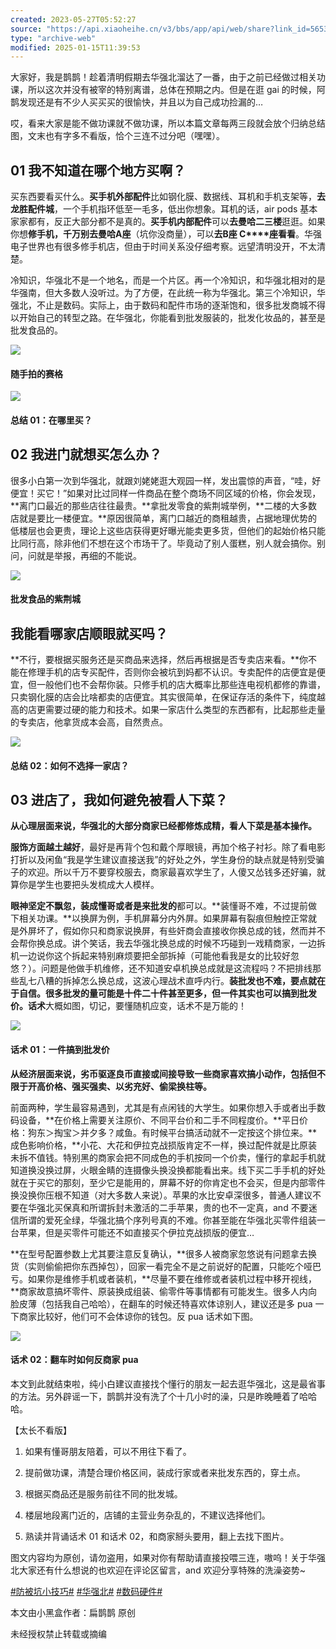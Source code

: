 ```yaml
---
created: 2023-05-27T05:52:27
source: "https://api.xiaoheihe.cn/v3/bbs/app/api/web/share?link_id=56535692"
type: "archive-web"
modified: 2025-01-15T11:39:53
---
```


大家好，我是鹊鹊！趁着清明假期去华强北溜达了一番，由于之前已经做过相关功课，所以这次并没有被宰的特别离谱，总体在预期之内。但是在逛 gai 的时候，阿鹊发现还是有不少人买买买的很愉快，并且以为自己成功捡漏的…

  哎，看来大家是能不做功课就不做功课，所以本篇文章每两三段就会放个归纳总结图，文末也有字多不看版，恰个三连不过分吧（嘿嘿）。

##   **01**   **我不知道在哪个地方买啊？**

  买东西要看买什么。**买手机外部配件**比如钢化膜、数据线、耳机和手机支架等，**去龙胜配件城**，一个手机指环低至一毛多，低出你想象。耳机的话，air pods 基本家家都有，反正大部分都不是真的。**买手机内部配件**可以**去曼哈二三楼**逛逛。如果你想**修手机，千万别去曼哈****A****座**（坑你没商量），可以**去****B****座 C****座看看**。华强电子世界也有很多修手机店，但由于时间关系没仔细考察。远望清明没开，不太清楚。

  冷知识，华强北不是一个地名，而是一个片区。再一个冷知识，和华强北相对的是华强南，但大多数人没听过。为了方便，在此统一称为华强北。第三个冷知识，华强北，不止是数码。实际上，由于数码和配件市场的逐渐饱和，很多批发商城不得以开始自己的转型之路。在华强北，你能看到批发服装的，批发化妆品的，甚至是批发食品的。

![](https://cdn.max-c.com/heybox/dailynews/img/620b463ad76ea8debcc48dba795378f5/thumb.jpg?imageMogr2/format/webp/quality/75/auto-orient/ignore-error/1)

#### 随手拍的赛格

![](https://cdn.max-c.com/heybox/dailynews/img/fb2ae8ed6cdbebf370ed43b20a8b4dd4/thumb.png?imageMogr2/format/webp/quality/75/auto-orient/ignore-error/1)

#### 总结 01：在哪里买？

##   **02**   **我进门就想买怎么办？**

  很多小白第一次到华强北，就跟刘姥姥逛大观园一样，发出震惊的声音，“哇，好便宜！买它！”如果对比过同样一件商品在整个商场不同区域的价格，你会发现，**离门口最近的那些店往往最贵。**拿批发零食的紫荆城举例，**二楼的大多数店就是要比一楼便宜。**原因很简单，离门口越近的商租越贵，占据地理优势的低楼层也会更贵，理论上这些店获得更好曝光能卖更多货，但他们的起始价格只能比同行高，除非他们不想在这个市场干了。毕竟动了别人蛋糕，别人就会搞你。别问，问就是举报，再细的不能说。

![](https://cdn.max-c.com/heybox/dailynews/img/fbb871679fca6444b576412244b00546/thumb.jpg?imageMogr2/format/webp/quality/75/auto-orient/ignore-error/1)

#### 批发食品的紫荆城

##   **我能看哪家店顺眼就买吗？**

  **不行，要根据买服务还是买商品来选择，然后再根据是否专卖店来看。**你不能在修理手机的店专买配件，否则你会被坑到妈都不认识。专卖配件的店便宜是便宜，但一般他们也不会帮你装。只修手机的店大概率比那些连电视机都修的靠谱，只卖钢化膜的店会比啥都卖的店便宜。其实很简单，在保证存活的条件下，纯度越高的店更需要过硬的能力和技术。如果一家店什么类型的东西都有，比起那些走量的专卖店，他拿货成本会高，自然贵点。

![](https://cdn.max-c.com/heybox/dailynews/img/d7d064f5a7569af3a4464e40c20af7af/thumb.png?imageMogr2/format/webp/quality/75/auto-orient/ignore-error/1)

#### 总结 02：如何不选择一家店？

##   **03**   **进店了，我如何避免被看人下菜？**

  **从心理层面来说，华强北的大部分商家已经都修炼成精，看人下菜是基本操作。**

  **服饰方面越土越好**，最好是再背个包和戴个厚眼镜，再加个格子衬衫。除了看电影打折以及闲鱼“我是学生建议直接送我”的好处之外，学生身份的缺点就是特别受骗子的欢迎。所以千万不要穿校服去，商家最喜欢学生了，人傻又怂钱多还好骗，就算你是学生也要把头发梳成大人模样。

  **眼神坚定不飘忽，装成懂哥或者是来批发的**都可以。**装懂哥不难，不过提前做下相关功课。**以换屏为例，手机屏幕分内外屏。如果屏幕有裂痕但触控正常就是外屏坏了，假如你只和商家说换屏，有些奸商会直接收你换总成的钱，然而并不会帮你换总成。讲个笑话，我去华强北换总成的时候不巧碰到一戏精商家，一边拆机一边说你这个拆起来特别麻烦要把全部拆掉（可能他看我是女的比较好忽悠？）。问题是他做手机维修，还不知道安卓机换总成就是这流程吗？不把排线那些乱七八糟的拆掉怎么换总成，这波心理战术直呼内行。**装批发也不难，要点就在于自信。**很多批发的量可能是十件二十件甚至更多，但**一件其实也可以搞到批发价。话术**大概如图，切记，要懂随机应变，话术不是万能的！

![](https://cdn.max-c.com/heybox/dailynews/img/36dd83877e3fc655ff7e9b0e860eeaf8/thumb.png?imageMogr2/format/webp/quality/75/auto-orient/ignore-error/1)

#### 话术 01：一件搞到批发价

  **从经济层面来说，劣币驱逐良币直接或间接导致一些商家喜欢搞小动作，包括但不限于开高价格、强买强卖、以劣充好、偷梁换柱等。**

  前面两种，学生最容易遇到，尤其是有点闲钱的大学生。如果你想入手或者出手数码设备，**在价格上需要关注原价、不同平台价和二手不同程度价。**平日价格：狗东＞掏宝＞并夕多？咸鱼。有时候平台搞活动就不一定按这个排位来。**成色影响价格，**小花、大花和伊拉克战损版肯定不一样，换过配件就是比原装未拆不值钱。特别黑的商家会把不同成色的手机按同一个价卖，懂行的拿起手机就知道换没换过屏，火眼金睛的连摄像头换没换都能看出来。线下买二手手机的好处就在于买它的那刻，至少它是能用的，屏幕不好的你肯定也不会买，但是内部零件换没换你压根不知道（对大多数人来说）。苹果的水比安卓深很多，普通人建议不要在华强北买保真和所谓拆封未激活的二手苹果，贵的也不一定真，and 不要迷信所谓的爱死全绿，华强北搞个序列号真的不难。你甚至能在华强北买零件组装一台苹果，但是买零件可能还不如直接买个伊拉克战损版的便宜…

  **在型号配置参数上尤其要注意反复确认，**很多人被商家忽悠说有问题拿去换货（实则偷偷把你东西掉包），回家一看完全不是之前说好的配置，只能吃个哑巴亏。如果你是维修手机或者装机，**尽量不要在维修或者装机过程中移开视线，**商家故意搞坏零件、原装换成组装、偷零件等事情都有可能发生。很多人内向脸皮薄（包括我自己哈哈），在翻车的时候还特喜欢体谅别人，建议还是多 pua 一下商家比较好，他们可不会体谅你的钱包。反 pua 话术如下图。

![](https://cdn.max-c.com/heybox/dailynews/img/27354552ed87547094165b2d53df0dd2/thumb.png?imageMogr2/format/webp/quality/75/auto-orient/ignore-error/1)

#### 话术 02：翻车时如何反商家 pua

  本文到此就结束啦，纯小白建议直接找个懂行的朋友一起去逛华强北，这是最省事的方法。另外辟谣一下，鹊鹊并没有洗了个十几小时的澡，只是昨晚睡着了哈哈哈。

【太长不看版】

1. 如果有懂哥朋友陪着，可以不用往下看了。

2. 提前做功课，清楚合理价格区间，装成行家或者来批发东西的，穿土点。

3. 根据买商品还是服务前往不同的批发城。

4. 楼层地段离门近的，店铺的主营业务杂乱的，不建议选择他们。

5. 熟读并背诵话术 01 和话术 02，和商家掰头要用，翻上去找下图片。

  图文内容均为原创，请勿盗用，如果对你有帮助请直接投喂三连，嗷呜！关于华强北大家还有什么想说的也欢迎在评论区留言，and 欢迎分享特殊的洗澡姿势~

 [#防被坑小技巧#](https://api.xiaoheihe.cn/v3/bbs/app/api/web/)  [#华强北#](https://api.xiaoheihe.cn/v3/bbs/app/api/web/)  [#数码硬件#](https://api.xiaoheihe.cn/v3/bbs/app/api/web/) 

本文由小黑盒作者：扁鹊鹊 原创

未经授权禁止转载或摘编
